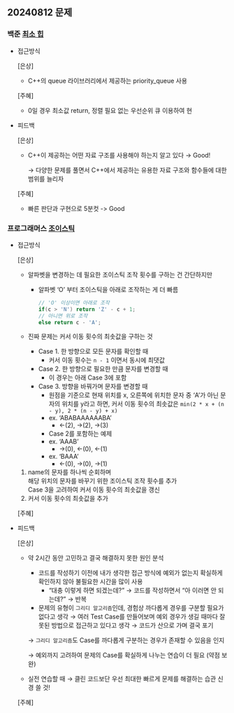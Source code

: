 ## 20240812 문제

### 백준 [최소 힙](https://www.acmicpc.net/problem/1927)

- 접근방식

  [은상]
  - C++의 queue 라이브러리에서 제공하는 priority_queue 사용
  
  [주혜]
  - 0일 경우 최소값 return, 정렬 필요 없는 우선순위 큐 이용하여 현
  
- 피드백

  [은상]
  - C++이 제공하는 어떤 자료 구조를 사용해야 하는지 알고 있다 → Good!
    
    → 다양한 문제를 풀면서 C++에서 제공하는 유용한 자료 구조와 함수들에 대한 범위를 늘리자
  
  [주혜]
  - 빠른 판단과 구현으로 5분컷 -> Good

### 프로그래머스 [조이스틱](https://school.programmers.co.kr/learn/courses/30/lessons/42860)

- 접근방식

  [은상]
  - 알파벳을 변경하는 데 필요한 조이스틱 조작 횟수를 구하는 건 간단하지만
    - 알파벳 ‘O’ 부터 조이스틱을 아래로 조작하는 게 더 빠름
        
        ```cpp
        // 'O' 이상이면 아래로 조작
        if(c > 'N') return 'Z' - c + 1;
        // 아니면 위로 조작
        else return c - 'A';
        ```
        
  - 진짜 문제는 커서 이동 횟수의 최솟값을 구하는 것
    - Case 1. 한 방향으로 모든 문자를 확인할 때
        - 커서 이동 횟수는 `n - 1`  이면서 동시에 최댓값
    - Case 2. 한 방향으로 필요한 만큼 문자를 변경할 때
        - 이 경우는 아래 Case 3에 포함
    - Case 3. 방향을 바꿔가며 문자를 변경할 때
        - 원점을 기준으로 현재 위치를 x, 오른쪽에 위치한 문자 중 ‘A’가 아닌 문자의 위치를 y라고 하면, 커서 이동 횟수의 최솟값은 `min(2 * x + (n - y), 2 * (n - y) + x)`
        - ex. ‘ABABAAAAAABA’
            - ←(2), →(2), →(3)
        - Case 2를 포함하는 예제
        - ex. ‘AAAB’
            - →(0), ←(0), ←(1)
        - ex. ‘BAAA’
            - ←(0), →(0), →(1)
  1. name의 문자를 하나씩 순회하며<br>
     해당 위치의 문자를 바꾸기 위한 조이스틱 조작 횟수를 추가<br>
     Case 3을 고려하여 커서 이동 횟수의 최솟값을 갱신
  2. 커서 이동 횟수의 최솟값을 추가

  [주혜]
  
  
- 피드백

  [은상]
  - 약 2시간 동안 고민하고 결국 해결하지 못한 원인 분석
    - 코드를 작성하기 이전에 내가 생각한 접근 방식에 예외가 없는지 확실하게 확인하지 않아 불필요한 시간을 많이 사용
        - “대충 이렇게 하면 되겠는데?” → 코드를 작성하면서 “아 이러면 안 되는데?” → 반복
    - 문제의 유형이 `그리디 알고리즘`인데, 경험상 까다롭게 경우를 구분할 필요가 없다고 생각 → 여러 Test Case를 만들어보며 예외 경우가 생길 때마다 잘못된 방법으로 접근하고 있다고 생각 → 코드가 산으로 가며 결국 포기
    
    → `그리디 알고리즘`도 Case를 까다롭게 구분하는 경우가 존재할 수 있음을 인지
    
    → 예외까지 고려하여 문제의 Case를 확실하게 나누는 연습이 더 필요 (약점 보완)
    
  - 실전 연습할 때 → 클린 코드보단 우선 최대한 빠르게 문제를 해결하는 습관 신경 쓸 것!
  
  [주혜]
  
